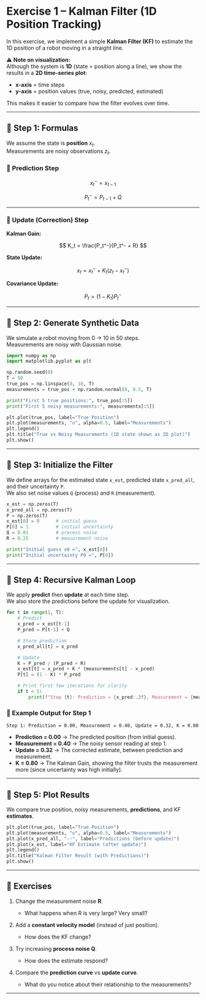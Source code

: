 # Exercise 1 – Kalman Filter (1D Position Tracking)

In this exercise, we implement a simple **Kalman Filter (KF)** to estimate the 1D position of a robot moving in a straight line.  

⚠️ **Note on visualization:**  
Although the system is **1D** (state = position along a line), we show the results in a **2D time-series plot**:  
- **x-axis** = time steps  
- **y-axis** = position values (true, noisy, predicted, estimated)  

This makes it easier to compare how the filter evolves over time.

---

## 📘 Step 1: Formulas

We assume the state is **position** $x_t$.  
Measurements are noisy observations $z_t$.  

### 📘 Prediction Step

$$
x_t^- = x_{t-1}
$$

$$
P_t^- = P_{t-1} + Q
$$

---

### 📘 Update (Correction) Step

**Kalman Gain:**

$$
K_t = \frac{P_t^-}{P_t^- + R}
$$

**State Update:**

$$
x_t = x_t^- + K_t (z_t - x_t^-)
$$

**Covariance Update:**

$$
P_t = (1 - K_t) P_t^-
$$

---

## 📝 Step 2: Generate Synthetic Data

We simulate a robot moving from 0 → 10 in 50 steps.  
Measurements are noisy with Gaussian noise.

```python
import numpy as np
import matplotlib.pyplot as plt

np.random.seed(0)
T = 50
true_pos = np.linspace(0, 10, T)
measurements = true_pos + np.random.normal(0, 0.5, T)

print("First 5 true positions:", true_pos[:5])
print("First 5 noisy measurements:", measurements[:5])

plt.plot(true_pos, label="True Position")
plt.plot(measurements, "o", alpha=0.5, label="Measurements")
plt.legend()
plt.title("True vs Noisy Measurements (1D state shown as 2D plot)")
plt.show()
```

---

## 📝 Step 3: Initialize the Filter

We define arrays for the estimated state `x_est`, predicted state `x_pred_all`, and their uncertainty `P`.  
We also set noise values `Q` (process) and `R` (measurement).

```python
x_est = np.zeros(T)
x_pred_all = np.zeros(T)
P = np.zeros(T)
x_est[0] = 0      # initial guess
P[0] = 1          # initial uncertainty
Q = 0.01          # process noise
R = 0.25          # measurement noise

print("Initial guess x0 =", x_est[0])
print("Initial uncertainty P0 =", P[0])
```

---

## 📝 Step 4: Recursive Kalman Loop

We apply **predict** then **update** at each time step.  
We also store the predictions before the update for visualization.

```python
for t in range(1, T):
    # Predict
    x_pred = x_est[t-1]
    P_pred = P[t-1] + Q

    # Store prediction
    x_pred_all[t] = x_pred

    # Update
    K = P_pred / (P_pred + R)
    x_est[t] = x_pred + K * (measurements[t] - x_pred)
    P[t] = (1 - K) * P_pred

    # Print first few iterations for clarity
    if t < 5:
        print(f"Step {t}: Prediction = {x_pred:.2f}, Measurement = {measurements[t]:.2f}, Update = {x_est[t]:.2f}, K = {K:.2f}")
```

### 🔎 Example Output for Step 1
```
Step 1: Prediction = 0.00, Measurement = 0.40, Update = 0.32, K = 0.80
```

- **Prediction = 0.00** → The predicted position (from initial guess).  
- **Measurement = 0.40** → The noisy sensor reading at step 1.  
- **Update = 0.32** → The corrected estimate, between prediction and measurement.  
- **K = 0.80** → The Kalman Gain, showing the filter trusts the measurement more (since uncertainty was high initially).  

---

## 📝 Step 5: Plot Results

We compare true position, noisy measurements, **predictions**, and KF **estimates**.

```python
plt.plot(true_pos, label="True Position")
plt.plot(measurements, "o", alpha=0.5, label="Measurements")
plt.plot(x_pred_all, "--", label="Predictions (before update)")
plt.plot(x_est, label="KF Estimate (after update)")
plt.legend()
plt.title("Kalman Filter Result (with Predictions)")
plt.show()
```

---

## 🎯 Exercises

1. Change the measurement noise **R**.  
   - What happens when R is very large? Very small?  

2. Add a **constant velocity model** (instead of just position).  
   - How does the KF change?  

3. Try increasing **process noise Q**.  
   - How does the estimate respond?  

4. Compare the **prediction curve** vs **update curve**.  
   - What do you notice about their relationship to the measurements?  

---
